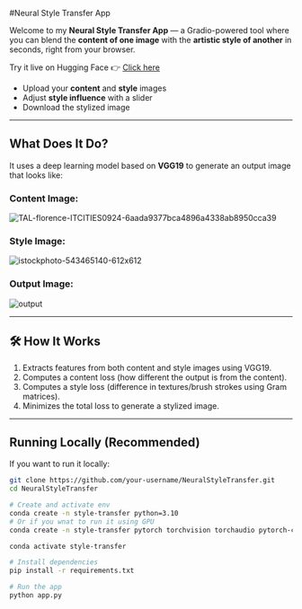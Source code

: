 #Neural Style Transfer App

Welcome to my **Neural Style Transfer App** — a Gradio-powered tool where you can blend the **content of one image** with the **artistic style of another** in seconds, right from your browser.

Try it live on Hugging Face 👉 [Click here](https://huggingface.co/spaces/BroodHoney/NeuralStyleTransfer)
- Upload your **content** and **style** images
- Adjust **style influence** with a slider
- Download the stylized image

---

## What Does It Do?

It uses a deep learning model based on **VGG19** to generate an output image that looks like:

### Content Image:
![TAL-florence-ITCITIES0924-6aada9377bca4896a4338ab8950cca39](https://github.com/user-attachments/assets/1e61875f-ae0b-489e-af15-91065b80e238)
### Style Image:
![istockphoto-543465140-612x612](https://github.com/user-attachments/assets/dca2761f-3bd2-46d3-a5d8-e3d0c3acfaf1)
### Output Image:
![output](https://github.com/user-attachments/assets/efe0709c-5993-401a-83df-74d49396d522)

---

## 🛠️ How It Works

1. Extracts features from both content and style images using VGG19.
2. Computes a content loss (how different the output is from the content).
3. Computes a style loss (difference in textures/brush strokes using Gram matrices).
4. Minimizes the total loss to generate a stylized image.

---

## Running Locally (Recommended)

If you want to run it locally:

```bash
git clone https://github.com/your-username/NeuralStyleTransfer.git
cd NeuralStyleTransfer

# Create and activate env
conda create -n style-transfer python=3.10
# Or if you wnat to run it using GPU
conda create -n style-transfer pytorch torchvision torchaudio pytorch-cuda=11.8 -c pytorch -c nvidia

conda activate style-transfer

# Install dependencies
pip install -r requirements.txt

# Run the app
python app.py
```
